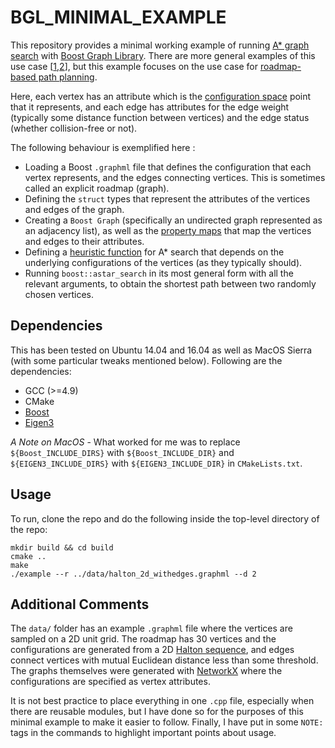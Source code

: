 # BGL_MINIMAL_EXAMPLE

This repository provides a minimal working example of running [A* graph search](https://brilliant.org/wiki/a-star-search/) with [Boost Graph Library](https://www.boost.org/doc/libs/1_66_0/libs/graph/doc/index.html). There are more general examples of this use case [[1](https://www.boost.org/doc/libs/1_54_0/libs/graph/example/astar-cities.cpp),[2](https://github.com/wpm/Astar-Maze-Solver)], but this example focuses on the use case for [roadmap-based path planning](http://planning.cs.uiuc.edu/node240.html). 

Here, each vertex has an attribute which is the [configuration space](http://planning.cs.uiuc.edu/node123.html) point that it represents, and each edge has attributes for the edge weight (typically some distance function between vertices) and the edge status (whether collision-free or not).

The following behaviour is exemplified here :

- Loading a Boost `.graphml` file that defines the configuration that each vertex represents, and the edges connecting vertices. This is sometimes called an explicit roadmap (graph).
- Defining the `struct` types that represent the attributes of the vertices and edges of the graph.
- Creating a `Boost Graph` (specifically an undirected graph represented as an adjacency list), as well as the [property maps](https://www.boost.org/doc/libs/1_55_0/libs/graph/doc/using_property_maps.html) that map the vertices and edges to their attributes.
- Defining a [heuristic function](https://www.boost.org/doc/libs/1_46_0/libs/graph/doc/astar_search.html) for A* search that depends on the underlying configurations of the vertices (as they typically should).
- Running `boost::astar_search` in its most general form with all the relevant arguments, to obtain the shortest path between two randomly chosen vertices.

## Dependencies

This has been tested on Ubuntu 14.04 and 16.04 as well as MacOS Sierra (with some particular tweaks mentioned below). Following are the dependencies:

- GCC (>=4.9)
- CMake
- [Boost](https://stackoverflow.com/questions/12578499/how-to-install-boost-on-ubuntu)
- [Eigen3](http://eigen.tuxfamily.org/index.php?title=Main_Page#Download)

*A Note on MacOS* - What worked for me was to replace `${Boost_INCLUDE_DIRS}` with `${Boost_INCLUDE_DIR}` and `${EIGEN3_INCLUDE_DIRS}` with `${EIGEN3_INCLUDE_DIR}` in `CMakeLists.txt`.


## Usage

To run, clone the repo and do the following inside the top-level directory of the repo:

```
mkdir build && cd build
cmake ..
make
./example --r ../data/halton_2d_withedges.graphml --d 2
```

## Additional Comments

The `data/` folder has an example `.graphml` file where the vertices are sampled on a 2D unit grid. The roadmap has 30 vertices and the configurations are generated from a 2D [Halton sequence](https://en.wikipedia.org/wiki/Halton_sequence), and edges connect vertices with mutual Euclidean distance less than some threshold. The graphs themselves were generated with [NetworkX](https://networkx.github.io/documentation/networkx-1.10/reference/readwrite.graphml.html) where the configurations are specified as vertex attributes.

It is not best practice to place everything in one `.cpp` file, especially when there are reusable modules, but I have done so for the purposes of this minimal example to make it easier to follow. Finally, I have put in some `NOTE:` tags in the commands to highlight important points about usage. 